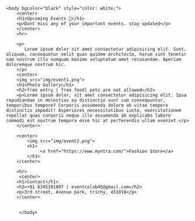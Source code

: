 <!DOCTYPE html>
<html>
    <head>
        <title>Events</title>
        <link rel="icon" href="img/date.png" >
    </head>

    <body bgcolor="black" style="color: white;">
        <center>
        <h1>Upcoming Events 📅</h1>
        <p>Dont miss any of your important events. stay updated</p>
        </center>
        <hr>

        <p>
           Lorem ipsum dolor sit amet consectetur adipisicing elit. Sunt, aliquam, consequatur velit quas quidem architecto, harum sint tenetur nam nostrum illo numquam maxime voluptatum amet recusandae. Aperiam doloremque nostrum hic.  
        </p>
        <center>
        <img src="img/event1.png">
        <h1>Photo Gallery</h1>
        <h2>free entry | free food| pets are not allowed</h2>
        <p>Lorem ipsum dolor, sit amet consectetur adipisicing elit. Ipsa repudiandae in molestias ea distinctio sunt cum consequuntur, temporibus tempore? Corporis assumenda dolore ab vitae tempore distinctio impedit! Asperiores necessitatibus iusto, exercitationem repellat quas corporis neque illo assumenda ab explicabo labore commodi est nostrum tempora esse hic at perferendis ullam eveniet.</p>
        </center>

        <center>
            <img src="img/event2.png">
            <h1>
                 <a href="https://www.myntra.com/">Fashion Store</a>
            </h1>
        </center>

        <hr>
         <center>
        <h1>Contact</h1>
        <h2>+91 6345101807 | eventcolab45@gmail.com</h2>
        <p>3rd street, Avenue park, trichy, 451018</p>
        </center>


         </body>

    

</html>
